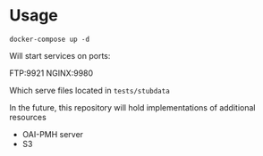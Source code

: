 # Usage

`docker-compose up -d`

Will start services on ports:

FTP:9921
NGINX:9980

Which serve files located in `tests/stubdata`

In the future, this repository will hold implementations of additional resources

- OAI-PMH server
- S3
